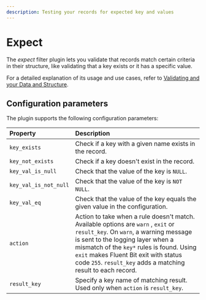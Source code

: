 ```yaml
---
description: Testing your records for expected key and values
---
```


# Expect

The _expect_ filter plugin lets you validate that records match certain criteria in their structure, like validating that a key exists or it has a specific value.

For a detailed explanation of its usage and use cases, refer to [Validating and your Data and Structure](../../local-testing/validating-your-data-and-structure.md).

## Configuration parameters

The plugin supports the following configuration parameters:

| Property | Description |
| :--- | :--- |
| `key_exists` | Check if a key with a given name exists in the record. |
| `key_not_exists` | Check if a key doesn't exist in the record. |
| `key_val_is_null` | Check that the value of the key is `NULL`. |
| `key_val_is_not_null` | Check that the value of the key is `NOT NULL`. |
| `key_val_eq` | Check that the value of the key equals the given value in the configuration. |
| `action` | Action to take when a rule doesn't match. Available options are `warn` , `exit` or `result_key`. On `warn`, a warning message is sent to the logging layer when a mismatch of the `key*` rules is found. Using `exit` makes Fluent Bit exit with status code `255`. `result_key` adds a matching result to each record. |
| `result_key` | Specify a key name of matching result. Used only when `action` is `result_key`.|
